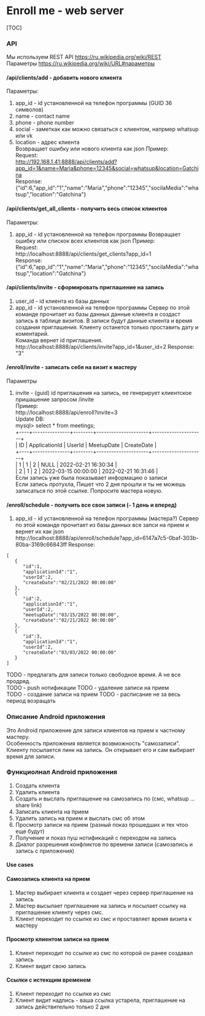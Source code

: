 # Enroll me - web server


[TOC]


### API
Мы используем REST API https://ru.wikipedia.org/wiki/REST  
Параметры https://ru.wikipedia.org/wiki/URL#параметры    

#### /api/clients/add - добавить нового клиента 
Параметры: 
1. app_id - id установленной на телефон программы (GUID 36 символов)
1. name - contact name
1. phone - phone number
1. social - заметкак как можно связаться с клиентом, напрмер whatsup или vk 
1. location - адрес клиента  
Возвращает ошибку или нового клиента как json 
Пример:      
Request:  
http://192.168.1.41:8888/api/clients/add?app_id=1&name=Maria&phone=12345&social=whatsup&location=Gatchina  
Response:  
{"id":6,"app_id":"1","name":"Maria","phone":"12345","socilaMedia":"whatsup","location":"Gatchina"}  


#### /api/clients/get_all_clients - получить весь список клиентов 
Параметры:  
1. app_id - id установленной на телефон программы 
Возвращает ошибку или спискок всех клиентов как json 
Пример:      
Request:  
http://localhost:8888/api/clients/get_clients?app_id=1  
Response:  
{"id":6,"app_id":"1","name":"Maria","phone":"12345","socilaMedia":"whatsup","location":"Gatchina"}  
  
  
#### /api/clients/invite - сформировать приглашение на запись
1. user_id - id клиента из базы данных  
1. app_id - id установленной на телефон программы 
Сервер по этой команде прочитает из базы данных данные клиента и создаст запись в таблице визитов.
В записи будут данные клиента и время создания приглашения. 
Клиенту останется только проставить дату и коментарий.  
Команда вернет id приглашения.  
http://localhost:8888/api/clients/invite?app_id=1&user_id=2
Response:    
"3"  
  
  
#### /enroll/invite - записать себя на визит к мастеру
Параметры
1. invite - (guid) id приглашения на запись, ее генерирует клиентское пришашение запросом /invite  
Пример:  
http://localhost:8888/api/enroll?invite=3  
Update DB:  
mysql> select * from meetings;  
+----+---------------+--------+---------------------+---------------------+  
| ID | ApplicationId | UserId | MeetupDate          | CreateDate          |  
+----+---------------+--------+---------------------+---------------------+  
|  1 | 1             |      2 | NULL                | 2022-02-21 16:30:34 |  
|  2 | 1             |      2 | 2022-03-15 00:00:00 | 2022-02-21 16:31:46 |  
Если запись уже была показывает информацию о записи      
Если запись протухла, Пишет что 2 дня прошли и ты не можешь записаться по этой ссылке. Попросите мастера новую.    
  
  
#### /enroll/schedule - получить все свои записи (- 1 день и вперед)
1. app_id - id установленной на телефон программы (мастера?)
Сервер по этой команде прочитает из базы данных все запси на прием и вернет их как json  
http://localhost:8888/api/enroll/schedule?app_id=6147a7c5-0baf-303b-80ba-3169c66843ff
Response:  
```   
[
   {
      "id":1,
      "applicationId":"1",
      "userId":2,
      "createDate":"02/21/2022 00:00:00"
   },
   {
      "id":2,
      "applicationId":"1",
      "userId":2,
      "meetupDate":"03/15/2022 00:00:00",
      "createDate":"02/21/2022 00:00:00"
   },
   {
      "id":3,
      "applicationId":"1",
      "userId":2,
      "createDate":"03/03/2022 00:00:00"
   }
] 
```

TODO - предлагать для записи только свободное время. А не все продряд.  
TODO - push нотификации
TODO - удаление записи на прием   
TODO - создание записи на прием
TODO - расписание не за весь период возращать

  
### Описание Android приложения 
Это Android приложение для записи клиентов на прием к частному мастеру.  
Особенность приложения является возвможность "самозаписи". Клиенту посылается линк на запись. Он открывает его и сам выбирает время для записи.

### Функциолнал Android приложения
1. Создать клиента
1. Удалить клиента
1. Создать и выслать приглашение на самозапись по (смс, whatsup ...  share link)
1. Записать клиента на прием
1. Удалить запись на прием и выслать смс об этом
1. Просмотр записи на прием (разный показ прошедших и тех чтоо еще будут)
1. Получение и показ пуш нотификаций с переходом на запись
1. Диалог разрешения конфликтов по времени записи (самозапись и запись с приложения) 


#### Use cases
#### Самозапись клиента на прием
1. Мастер выбирает клиента и создает через сервер приглашение на запись
1. Мастер высылает приглашение на запись и посылает ссылку на приглашение клиенту через смс.
1. Клиент переходит по ссылке из смс и проставляет время визита к мастеру
#### Просмотр клиентом записи на прием
1. Клиент переходит по ссылке из смс по которой он ранее создавал запись
1. Клиент видит свою запись
#### Ссылки с истекщим временем
1. Клиент переходит по ссылке из смс 
1. Клиент видит надпись - ваша ссылка устарела, приглашение на запись действительно только 2 дня

